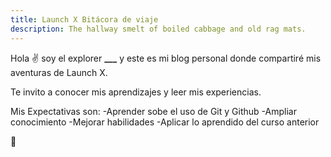 ```yaml
---
title: Launch X Bitácora de viaje
description: The hallway smelt of boiled cabbage and old rag mats.
---
```


Hola ✌️  soy el explorer **___** y este es mi blog personal donde compartiré mis aventuras de Launch X.

Te invito a conocer mis aprendizajes y leer mis experiencias.

Mis Expectativas son:
-Aprender sobe el uso de Git y Github
-Ampliar conocimiento
-Mejorar habilidades
-Aplicar lo aprendido del curso anterior

🚀
